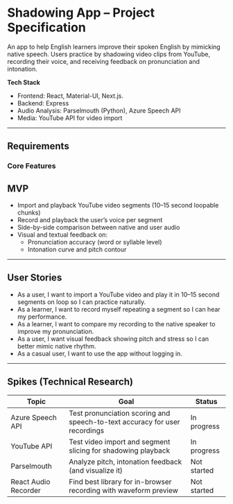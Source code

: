 # Shadowing App – Project Specification

An app to help English learners improve their spoken English by mimicking native speech. Users practice by shadowing video clips from YouTube, recording their voice, and receiving feedback on pronunciation and intonation.

**Tech Stack**

- Frontend: React, Material-UI, Next.js.
- Backend: Express
- Audio Analysis: Parselmouth (Python), Azure Speech API
- Media: YouTube API for video import

---

## Requirements

### Core Features


 ## MVP
- Import and playback YouTube video segments (10–15 second loopable chunks)
- Record and playback the user’s voice per segment
- Side-by-side comparison between native and user audio
- Visual and textual feedback on:
  - Pronunciation accuracy (word or syllable level)
  - Intonation curve and pitch contour  



---

## User Stories

- As a user, I want to import a YouTube video and play it in 10–15 second segments on loop so I can practice naturally.
- As a learner, I want to record myself repeating a segment so I can hear my performance.
- As a learner, I want to compare my recording to the native speaker to improve my pronunciation.
- As a user, I want visual feedback showing pitch and stress so I can better mimic native rhythm.
- As a casual user, I want to use the app without logging in.


---

## Spikes (Technical Research)

| Topic                  | Goal                                                                                 | Status      |
| ---------------------- | ------------------------------------------------------------------------------------ | ----------- |
| Azure Speech API       | Test pronunciation scoring and speech-to-text accuracy for user recordings           | In progress |
| YouTube API            | Test video import and segment slicing for shadowing playback                         | In progress |
| Parselmouth            | Analyze pitch, intonation feedback (and visualize it)                                | Not started |
| React Audio Recorder   | Find best library for in-browser recording with waveform preview                     | Not started |

